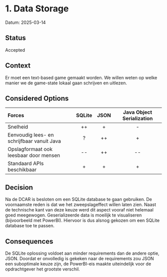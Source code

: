 # 1. Data Storage

Datum: 2025-03-14

## Status

Accepted

## Context

Er moet een text-based game gemaakt worden. We willen weten op welke manier we de game-state lokaal gaan schrijven en uitlezen.

## Considered Options

| Forces                                     | SQLite | JSON | Java Object Serialization |
|:-------------------------------------------|:------:|:----:|:-------------------------:|
| Snelheid                                   |   ++   |  +   |             -             |
| Eenvoudig lees- en schrijfbaar vanuit Java |   ?    |  ++  |             +             |
| Opslagformaat ook leesbaar door mensen     |   --   |  ++  |            --             |
| Standaard APIs beschikbaar                 |   +    |  +   |             +             |

## Decision

Na de DCAR is besloten om een SQLite database te gaan gebruiken. De voornaamste reden is dat we het zweepslageffect willen laten zien. Naast de technische kant van deze keuze werd dit aspect vooraf niet helemaal goed meegewogen. Geserializeerde data is moeilijk te visualiseren (bijvoorbeeld met PowerBI). Hiervoor is dus alsnog gekozen om een SQLite database toe te passen.

## Consequences

De SQLite oplossing voldoet aan minder requirements dan de andere optie, JSON. Doordat er onvolledig is gekeken naar de requirements zou JSON een suboptimale keuze zijn, de PowerBI-eis maakte uiteindelijk voor de opdrachtgever het grootste verschil. 
